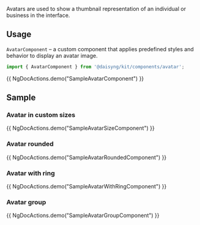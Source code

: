 Avatars are used to show a thumbnail representation of an individual or business in the interface.

## Usage

`AvatarComponent` – a custom component that applies predefined styles and behavior to display an avatar image.

```ts
import { AvatarComponent } from '@daisyng/kit/components/avatar';
```

{{ NgDocActions.demo("SampleAvatarComponent") }}

## Sample

### Avatar in custom sizes

{{ NgDocActions.demo("SampleAvatarSizeComponent") }}

### Avatar rounded

{{ NgDocActions.demo("SampleAvatarRoundedComponent") }}

### Avatar with ring

{{ NgDocActions.demo("SampleAvatarWithRingComponent") }}

### Avatar group

{{ NgDocActions.demo("SampleAvatarGroupComponent") }}
